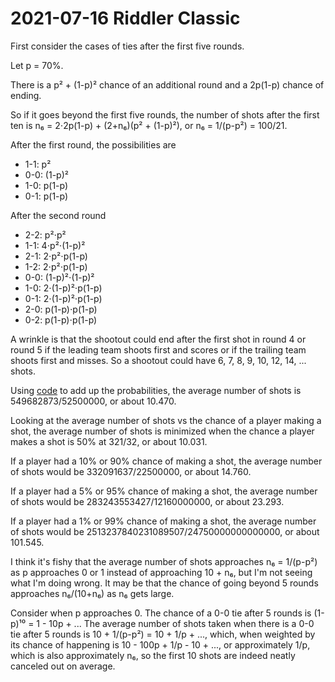 2021-07-16 Riddler Classic
==========================
First consider the cases of ties after the first five rounds.

Let p = 70%.

There is a p² + (1-p)² chance of an additional round and a 2p(1-p) chance
of ending.

So if it goes beyond the first five rounds, the number of shots after the
first ten is n₆ = 2⋅2p(1-p) + (2+n₆)(p² + (1-p)²), or n₆ = 1/(p-p²) = 100/21.

After the first round, the possibilities are
* 1-1: p²
* 0-0: (1-p)²
* 1-0: p(1-p)
* 0-1: p(1-p)

After the second round
* 2-2: p²⋅p²
* 1-1: 4⋅p²⋅(1-p)²
* 2-1: 2⋅p²⋅p(1-p)
* 1-2: 2⋅p²⋅p(1-p)
* 0-0: (1-p)²⋅(1-p)²
* 1-0: 2⋅(1-p)²⋅p(1-p)
* 0-1: 2⋅(1-p)²⋅p(1-p)
* 2-0: p(1-p)⋅p(1-p)
* 0-2: p(1-p)⋅p(1-p)

A wrinkle is that the shootout could end after the first shot in round 4
or round 5 if the leading team shoots first and scores or if the trailing
team shoots first and misses.  So a shootout could have 6, 7, 8, 9, 10, 12,
14, ... shots.

Using [code](20210716c.hs) to add up the probabilities, the average number
of shots is 549682873/52500000, or about 10.470.

Looking at the average number of shots vs the chance of a player making a
shot, the average number of shots is minimized when the chance a player makes
a shot is 50% at 321/32, or about 10.031.

If a player had a 10% or 90% chance of making a shot, the average number of
shots would be 332091637/22500000, or about 14.760.

If a player had a 5% or 95% chance of making a shot, the average number of
shots would be 283243553427/12160000000, or about 23.293.

If a player had a 1% or 99% chance of making a shot, the average number of
shots would be 2513237840231089507/24750000000000000, or about 101.545.

I think it's fishy that the average number of shots approaches
n₆ = 1/(p-p²) as p approaches 0 or 1 instead of approaching 10 + n₆,
but I'm not seeing what I'm doing wrong.  It may be that the chance of
going beyond 5 rounds approaches n₆/(10+n₆) as n₆ gets large.

Consider when p approaches 0.  The chance of a 0-0 tie after 5 rounds is
(1-p)¹⁰ = 1 - 10p + ...  The average number of shots taken when there is
a 0-0 tie after 5 rounds is 10 + 1/(p-p²) = 10 + 1/p + ..., which, when
weighted by its chance of happening is 10 - 100p + 1/p - 10 + ..., or
approximately 1/p, which is also approximately n₆, so the first 10 shots
are indeed neatly canceled out on average.
